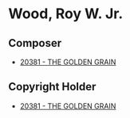# Wood, Roy W.  Jr.

## Composer

- [20381 - THE GOLDEN GRAIN](/hymns/20381.md)

## Copyright Holder

- [20381 - THE GOLDEN GRAIN](/hymns/20381.md)

